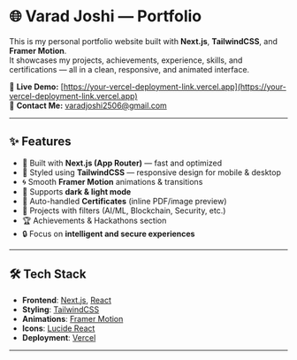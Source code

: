 # 🌐 Varad Joshi — Portfolio

This is my personal portfolio website built with **Next.js**, **TailwindCSS**, and **Framer Motion**.  
It showcases my projects, achievements, experience, skills, and certifications — all in a clean, responsive, and animated interface.

🔗 **Live Demo:** [https://your-vercel-deployment-link.vercel.app](https://your-vercel-deployment-link.vercel.app)  
📧 **Contact Me:** varadjoshi2506@gmail.com

---

## ✨ Features

- 🚀 Built with **Next.js (App Router)** — fast and optimized  
- 🎨 Styled using **TailwindCSS** — responsive design for mobile & desktop  
- 🌀 Smooth **Framer Motion** animations & transitions  
- 🌙 Supports **dark & light mode**  
- 📂 Auto-handled **Certificates** (inline PDF/image preview)  
- 💼 Projects with filters (AI/ML, Blockchain, Security, etc.)  
- 🏆 Achievements & Hackathons section  
- 🔒 Focus on **intelligent and secure experiences**

---


## 🛠️ Tech Stack

- **Frontend**: [Next.js](https://nextjs.org/), [React](https://react.dev/)
- **Styling**: [TailwindCSS](https://tailwindcss.com/)
- **Animations**: [Framer Motion](https://www.framer.com/motion/)
- **Icons**: [Lucide React](https://lucide.dev/)
- **Deployment**: [Vercel](https://vercel.com/)

---

